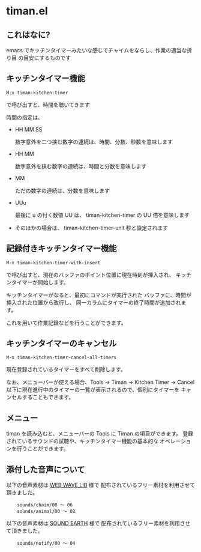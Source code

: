  timan.el 
==========

 これはなに?
-------------

emacs でキッチンタイマーみたいな感じでチャイムをならし、作業の適当な折り目
の目安にするものです



 キッチンタイマー機能
-----------------------

    M-x timan-kitchen-timer

で呼び出すと、時間を聴いてきます

時間の指定は、

   - HH MM SS

     数字意外を二つ挟む数字の連続は、時間、分数、秒数を意味します

   - HH MM

     数字意外を挟む数字の連続は、時間と分数を意味します


   - MM

     ただの数字の連続は、分数を意味します


   - UUu

     最後に u の付く数値 UU は、 timan-kitchen-timer の UU 倍を意味します

   - そのほかの場合は、 timan-kitchen-timer-unit 秒と設定されます


  記録付きキッチンタイマー機能
-------------------------------

    M-x timan-kitchen-timer-with-insert

で呼び出すと、現在のバッファのポイント位置に現在時刻が挿入され、
キッチンタイマーが開始します。

キッチンタイマーがなると、最初にコマンドが実行された
バッファに、時間が挿入された位置から改行し、
同一カラムにタイマーの終了時間が追加されます。

これを用いて作業記録などを行うことができます。

  キッチンタイマーのキャンセル
-------------------------------

    M-x timan-kitchen-timer-cancel-all-timers

現在登録されているタイマーをすべて削除します。

なお、メニューバーが使える場合、Tools -> Timan -> Kitchen Timer -> Cancel
以下に現在進行中のタイマーの一覧が表示されるので、個別にタイマーを
キャンセルすることもできます。


 メニュー
----------

timan を読み込むと、メニューバーの Tools に Timan の項目ができます。
登録されているサウンドの試聴や、キッチンタイマー機能の基本的な
オペレーションを行うことができます。


  添付した音声について
-----------------------

以下の音声素材は [WEB WAVE LIB](http://www.s-t-t.com/wwl/) 様で
配布されているフリー素材を利用させて頂きました。

        sounds/chaim/00 〜 06
        sounds/animal/00 〜 02

以下の音声素材は [SOUND EARTH](http://www.01earth.net/sound/) 様で
配布されているフリー素材を利用させて頂きました。

        sounds/notify/00 〜 04
